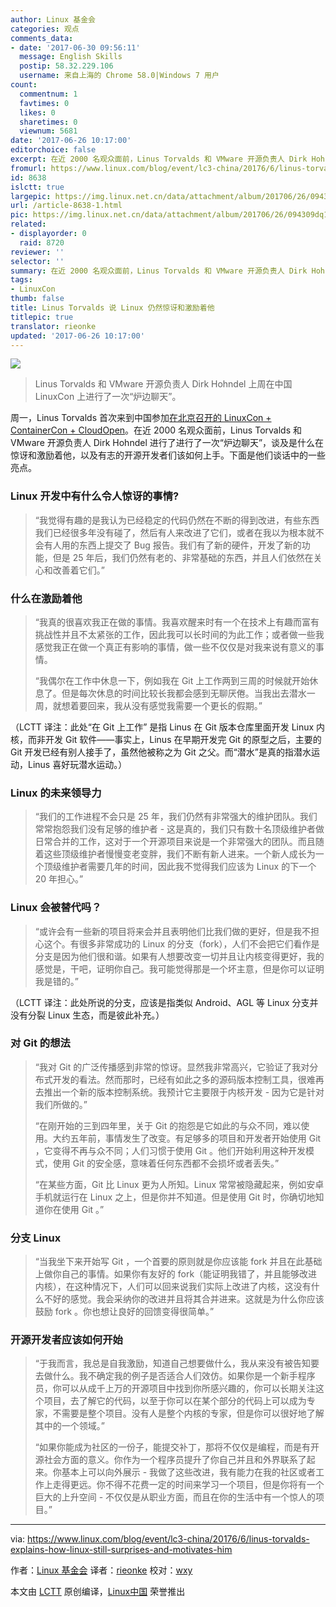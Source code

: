 ```yaml
---
author: Linux 基金会
categories: 观点
comments_data:
- date: '2017-06-30 09:56:11'
  message: English Skills
  postip: 58.32.229.106
  username: 来自上海的 Chrome 58.0|Windows 7 用户
count:
  commentnum: 1
  favtimes: 0
  likes: 0
  sharetimes: 0
  viewnum: 5681
date: '2017-06-26 10:17:00'
editorchoice: false
excerpt: 在近 2000 名观众面前，Linus Torvalds 和 VMware 开源负责人 Dirk Hohndel 进行了进行了一次“炉边聊天”，谈及是什么在惊讶和激励着他，以及有志的开源开发者们该如何上手。
fromurl: https://www.linux.com/blog/event/lc3-china/20176/6/linus-torvalds-explains-how-linux-still-surprises-and-motivates-him
id: 8638
islctt: true
largepic: https://img.linux.net.cn/data/attachment/album/201706/26/094309dq1alanvvyan7zqp.jpg
url: /article-8638-1.html
pic: https://img.linux.net.cn/data/attachment/album/201706/26/094309dq1alanvvyan7zqp.jpg.thumb.jpg
related:
- displayorder: 0
  raid: 8720
reviewer: ''
selector: ''
summary: 在近 2000 名观众面前，Linus Torvalds 和 VMware 开源负责人 Dirk Hohndel 进行了进行了一次“炉边聊天”，谈及是什么在惊讶和激励着他，以及有志的开源开发者们该如何上手。
tags:
- LinuxCon
thumb: false
title: Linus Torvalds 说 Linux 仍然惊讶和激励着他
titlepic: true
translator: rieonke
updated: '2017-06-26 10:17:00'
---
```


![](https://img.linux.net.cn/data/attachment/album/201706/26/094309dq1alanvvyan7zqp.jpg)



> 
> Linus Torvalds 和 VMware 开源负责人 Dirk Hohndel 上周在中国 LinuxCon 上进行了一次“炉边聊天”。
> 
> 
> 






周一，Linus Torvalds 首次来到中国参加[在北京召开的 LinuxCon + ContainerCon + CloudOpen](https://www.lfasiallc.com/linuxcon-containercon-cloudopen-china)。在近 2000 名观众面前，Linus Torvalds 和 VMware 开源负责人 Dirk Hohndel 进行了进行了一次“炉边聊天”，谈及是什么在惊讶和激励着他，以及有志的开源开发者们该如何上手。下面是他们谈话中的一些亮点。


### Linux 开发中有什么令人惊讶的事情?



> 
> “我觉得有趣的是我认为已经稳定的代码仍然在不断的得到改进，有些东西我们已经很多年没有碰了，然后有人来改进了它们，或者在我以为根本就不会有人用的东西上提交了 Bug 报告。我们有了新的硬件，开发了新的功能，但是 25 年后，我们仍然有老的、非常基础的东西，并且人们依然在关心和改善着它们。”
> 
> 
> 


### 什么在激励着他



> 
> “我真的很喜欢我正在做的事情。我喜欢醒来时有一个在技术上有趣而富有挑战性并且不太紧张的工作，因此我可以长时间的为此工作；或者做一些我感觉我正在做一个真正有影响的事情，做一些不仅仅是对我来说有意义的事情。
> 
> 
> “我偶尔在工作中休息一下，例如我在 Git 上工作两到三周的时候就开始休息了。但是每次休息的时间比较长我都会感到无聊厌倦。当我出去潜水一周，就想着要回来，我从没有感觉我需要一个更长的假期。”
> 
> 
> 


（LCTT 译注：此处“在 Git 上工作” 是指 Linus 在 Git 版本仓库里面开发 Linux 内核，而非开发 Git 软件——事实上，Linus 在早期开发完 Git 的原型之后，主要的 Git 开发已经有别人接手了，虽然他被称之为 Git 之父。而“潜水”是真的指潜水运动，Linus 喜好玩潜水运动。）


### Linux 的未来领导力



> 
> “我们的工作进程不会只是 25 年，我们仍然有非常强大的维护团队。我们常常抱怨我们没有足够的维护者 - 这是真的，我们只有数十名顶级维护者做日常合并的工作，这对于一个开源项目来说是一个非常强大的团队。而且随着这些顶级维护者慢慢变老变胖，我们不断有新人进来。一个新人成长为一个顶级维护者需要几年的时间，因此我不觉得我们应该为 Linux 的下一个 20 年担心。”
> 
> 
> 


### Linux 会被替代吗？



> 
> “或许会有一些新的项目将来会并且表明他们比我们做的更好，但是我不担心这个。有很多非常成功的 Linux 的分支（fork），人们不会把它们看作是分支是因为他们很和谐。如果有人想要改变一切并且让内核变得更好，我的感觉是，干吧，证明你自己。我可能觉得那是一个坏主意，但是你可以证明我是错的。”
> 
> 
> 


（LCTT 译注：此处所说的分支，应该是指类似 Android、AGL 等 Linux 分支并没有分裂 Linux 生态，而是彼此补充。）


### 对 Git 的想法



> 
> “我对 Git 的广泛传播感到非常的惊讶。显然我非常高兴，它验证了我对分布式开发的看法。然而那时，已经有如此之多的源码版本控制工具，很难再去推出一个新的版本控制系统。我预计它主要限于内核开发 - 因为它是针对我们所做的。”
> 
> 
> “在刚开始的三到四年里，关于 Git 的抱怨是它如此的与众不同，难以使用。大约五年前，事情发生了改变。有足够多的项目和开发者开始使用 Git ，它变得不再与众不同；人们习惯于使用 Git 。他们开始利用这种开发模式，使用 Git 的安全感，意味着任何东西都不会损坏或者丢失。”
> 
> 
> “在某些方面，Git 比 Linux 更为人所知。Linux 常常被隐藏起来，例如安卓手机就运行在 Linux 之上，但是你并不知道。但是使用 Git 时，你确切地知道你在使用 Git 。”
> 
> 
> 


### 分支 Linux



> 
> “当我坐下来开始写 Git ，一个首要的原则就是你应该能 fork 并且在此基础上做你自己的事情。如果你有友好的 fork（能证明我错了，并且能够改进内核），在这种情况下，人们可以回来说我们实际上改进了内核，这没有什么不好的感觉。我会采纳你的改进并且将其合并进来。这就是为什么你应该鼓励 fork 。你也想让良好的回馈变得很简单。”
> 
> 
> 


### 开源开发者应该如何开始



> 
> “于我而言，我总是自我激励，知道自己想要做什么，我从来没有被告知要去做什么。我不确定我的例子是否适合人们效仿。如果你是一个新手程序员，你可以从成千上万的开源项目中找到你所感兴趣的，你可以长期关注这个项目，去了解它的代码，以至于你可以在某个部分的代码上可以成为专家，不需要是整个项目。没有人是整个内核的专家，但是你可以很好地了解其中的一个领域。”
> 
> 
> “如果你能成为社区的一份子，能提交补丁，那将不仅仅是编程，而是有开源社会方面的意义。你作为一个程序员提升了你自己并且和外界联系了起来。你基本上可以向外展示 - 我做了这些改进，我有能力在我的社区或者工作上走得更远。你不得不花费一定的时间来学习一个项目，但是你将有一个巨大的上升空间 - 不仅仅是从职业方面，而且在你的生活中有一个惊人的项目。”
> 
> 
> 




---


via: <https://www.linux.com/blog/event/lc3-china/20176/6/linus-torvalds-explains-how-linux-still-surprises-and-motivates-him>


作者：[Linux 基金会](https://www.linux.com/users/lfadmin) 译者：[rieonke](https://github.com/rieonke) 校对：[wxy](https://github.com/wxy)


本文由 [LCTT](https://github.com/LCTT/TranslateProject) 原创编译，[Linux中国](https://linux.cn/) 荣誉推出
